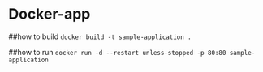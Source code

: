 # Docker-app

##how to build
`docker build -t sample-application .`

##how to run
`docker run -d --restart unless-stopped -p 80:80 sample-application`